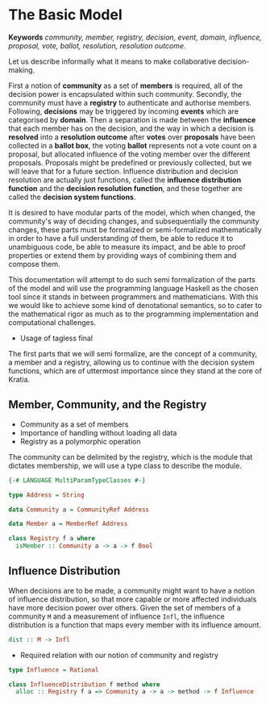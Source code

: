
The Basic Model
===============

**Keywords** _community, member, registry, decision, event, domain, influence, proposal, vote, ballot, resolution, resolution outcome._

Let us describe informally what it means to make collaborative decision-making. 

First a notion of **community** as a set of **members** is required, all of the decision
power is encapsulated within such community. Secondly, the community must have a 
**registry** to authenticate and authorise members. Following, **decisions** may be triggered
by incoming **events** which are categorised by **domain**. Then a separation is made
between the **influence** that each member has on the decision, and the way in which a
decision is **resolved** into a **resolution outcome** after **votes** over **proposals** have
been collected in a **ballot box**, the voting **ballot** represents not a vote count on a
proposal, but allocated influence of the voting member over the different proposals. 
Proposals might be predefined or previously collected, but we will leave that for a 
future section. Influence distribution and decision resolution are actually just functions, 
called the **influence distribution function** and the **decision resolution function**, and
these together are called the **decision system functions**.

It is desired to have modular parts of the model, which when changed, the community's way of deciding changes, and subsequentially the community changes, these parts must be formalized or semi-formalized mathematically in order to have a full understanding of them, be able to reduce it to unambiguous code, be able to measure its impact, and be able to proof properties or extend them by providing ways of combining them and compose them. 

This documentation will attempt to do such semi formalization of the parts of the model and will use the programming language Haskell as the chosen tool since it stands in between programmers and mathematicians. With this we would like to achieve some kind of denotational semantics, so to cater to the mathematical rigor as much as to the programming implementation and computational challenges.

* Usage of tagless final

The first parts that we will semi formalize, are the concept of a community, a member and a registry, allowing us to continue with the decision system functions, which are of uttermost importance since they stand at the core of Kratia.

## Member, Community, and the Registry

* Community as a set of members
* Importance of handling without loading all data 
* Registry as a polymorphic operation

The community can be delimited by the registry, which is the module that dictates membership, we will use a type class to describe the module.

```haskell
{-# LANGUAGE MultiParamTypeClasses #-}

type Address = String

data Community a = CommunityRef Address

data Member a = MemberRef Address

class Registry f a where
  isMember :: Community a -> a -> f Bool
```

## Influence Distribution

When decisions are to be made, a community might want to have a notion of influence distribution, so that more capable or more affected individuals have more decision power over others. Given the set of members of a community `M` and a measurement of influence `Infl`, the influence distribution is a function that maps every member with its influence amount. 

```haskell
dist :: M -> Infl
```

* Required relation with our notion of community and registry

```haskell
type Influence = Rational

class InfluenceDistribution f method where
  alloc :: Registry f a => Community a -> a -> method -> f Influence
```
